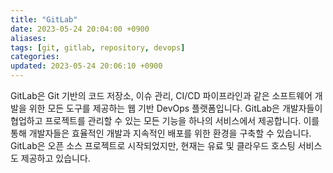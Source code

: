 ```yaml
---
title: "GitLab"
date: 2023-05-24 20:04:00 +0900
aliases: 
tags: [git, gitlab, repository, devops]
categories: 
updated: 2023-05-24 20:06:10 +0900
---
```


GitLab은 Git 기반의 코드 저장소, 이슈 관리, CI/CD 파이프라인과 같은 소프트웨어 개발을 위한 모든 도구를 제공하는 웹 기반 DevOps 플랫폼입니다. GitLab은 개발자들이 협업하고 프로젝트를 관리할 수 있는 모든 기능을 하나의 서비스에서 제공합니다. 이를 통해 개발자들은 효율적인 개발과 지속적인 배포를 위한 환경을 구축할 수 있습니다. GitLab은 오픈 소스 프로젝트로 시작되었지만, 현재는 유료 및 클라우드 호스팅 서비스도 제공하고 있습니다.

